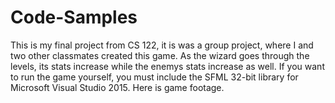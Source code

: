 # Code-Samples
This is my final project from CS 122, it is was a group project, where I and two other classmates created this game. As the wizard goes through the levels, its stats increase while the enemys stats increase as well. If you want to run the game yourself, you must include the SFML 32-bit library for Microsoft Visual Studio 2015. Here is game footage. 
